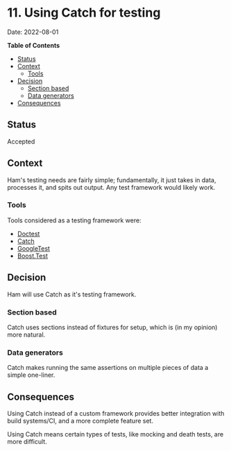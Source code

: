 # 11. Using Catch for testing
Date: 2022-08-01

<!-- markdown-toc start - Don't edit this section. Run M-x markdown-toc-refresh-toc -->
**Table of Contents**

- [Status](#status)
- [Context](#context)
  - [Tools](#tools)
- [Decision](#decision)
  - [Section based](#section-based)
  - [Data generators](#data-generators)
- [Consequences](#consequences)

<!-- markdown-toc end -->

## Status
Accepted

## Context
Ham's testing needs are fairly simple; fundamentally, it just takes in data, processes it, and spits out output. Any test framework would likely work.

### Tools
Tools considered as a testing framework were:
- [Doctest](https://github.com/doctest/doctest)
- [Catch](https://github.com/catchorg/Catch2)
- [GoogleTest](https://github.com/google/googletest)
- [Boost.Test](https://www.boost.org/doc/libs/1_79_0/libs/test/doc/html/index.html)

## Decision
Ham will use Catch as it's testing framework.

### Section based
Catch uses sections instead of fixtures for setup, which is (in my opinion) more natural.

### Data generators
Catch makes running the same assertions on multiple pieces of data a simple one-liner.

## Consequences
Using Catch instead of a custom framework provides better integration with build systems/CI, and a more complete feature set.

Using Catch means certain types of tests, like mocking and death tests, are more difficult.

